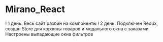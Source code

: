 # Mirano_React

! 1 день. Весь сайт разбин на компоненты
! 2 день. Подключен Redux, создан Store для корзины товаров и модального окна с заказами
  Настроены выпадающие окна фильтров
